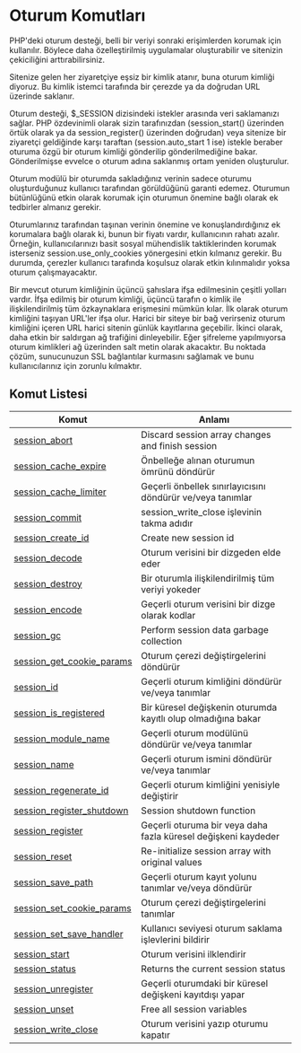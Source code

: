 # Oturum Komutları

PHP'deki oturum desteği, belli bir veriyi sonraki erişimlerden korumak için kullanılır. Böylece daha özelleştirilmiş uygulamalar oluşturabilir ve sitenizin çekiciliğini arttırabilirsiniz.

Sitenize gelen her ziyaretçiye eşsiz bir kimlik atanır, buna oturum kimliği diyoruz. Bu kimlik istemci tarafında bir çerezde ya da doğrudan URL üzerinde saklanır.

Oturum desteği, $_SESSION dizisindeki istekler arasında veri saklamanızı sağlar. PHP özdevinimli olarak sizin tarafınızdan (session_start() üzerinden örtük olarak ya da session_register() üzerinden doğrudan) veya sitenize bir ziyaretçi geldiğinde karşı taraftan (session.auto_start 1 ise) istekle beraber oturuma özgü bir oturum kimliği gönderilip gönderilmediğine bakar. Gönderilmişse evvelce o oturum adına saklanmış ortam yeniden oluşturulur.

Oturum modülü bir oturumda sakladığınız verinin sadece oturumu oluşturduğunuz kullanıcı tarafından görüldüğünü garanti edemez. Oturumun bütünlüğünü etkin olarak korumak için oturumun önemine bağlı olarak ek tedbirler almanız gerekir.

Oturumlarınız tarafından taşınan verinin önemine ve konuşlandırdığınız ek korumalara bağlı olarak ki, bunun bir fiyatı vardır, kullanıcının rahatı azalır. Örneğin, kullanıcılarınızı basit sosyal mühendislik taktiklerinden korumak isterseniz session.use_only_cookies yönergesini etkin kılmanız gerekir. Bu durumda, çerezler kullanıcı tarafında koşulsuz olarak etkin kılınmalıdır yoksa oturum çalışmayacaktır.

Bir mevcut oturum kimliğinin üçüncü şahıslara ifşa edilmesinin çeşitli yolları vardır. İfşa edilmiş bir oturum kimliği, üçüncü tarafın o kimlik ile ilişkilendirilmiş tüm özkaynaklara erişmesini mümkün kılar. İlk olarak oturum kimliğini taşıyan URL'ler ifşa olur. Harici bir siteye bir bağ verirseniz oturum kimliğini içeren URL harici sitenin günlük kayıtlarına geçebilir. İkinci olarak, daha etkin bir saldırgan ağ trafiğini dinleyebilir. Eğer şifreleme yapılmıyorsa oturum kimlikleri ağ üzerinden salt metin olarak akacaktır. Bu noktada çözüm, sunucunuzun SSL bağlantılar kurmasını sağlamak ve bunu kullanıcılarınız için zorunlu kılmaktır.

## Komut Listesi
Komut |Anlamı|
------------|-------------|
[session_abort](http://www.php.net/session_abort)|Discard session array changes and finish session
[session_cache_expire](http://www.php.net/session_cache_expire)|Önbelleğe alınan oturumun ömrünü döndürür
[session_cache_limiter](http://www.php.net/session_cache_limiter)|Geçerli önbellek sınırlayıcısını döndürür ve/veya tanımlar
[session_commit](http://www.php.net/session_commit)|session_write_close işlevinin takma adıdır
[session_create_id](http://www.php.net/session_create_id)|Create new session id
[session_decode](http://www.php.net/session_decode)|Oturum verisini bir dizgeden elde eder
[session_destroy](http://www.php.net/session_destroy)|Bir oturumla ilişkilendirilmiş tüm veriyi yokeder
[session_encode](http://www.php.net/session_encode)|Geçerli oturum verisini bir dizge olarak kodlar
[session_gc](http://www.php.net/session_gc)|Perform session data garbage collection
[session_get_cookie_params](http://www.php.net/session_get_cookie_params)|Oturum çerezi değiştirgelerini döndürür
[session_id](http://www.php.net/session_id)|Geçerli oturum kimliğini döndürür ve/veya tanımlar
[session_is_registered](http://www.php.net/session_is_registered)|Bir küresel değişkenin oturumda kayıtlı olup olmadığına bakar
[session_module_name](http://www.php.net/session_module_name)|Geçerli oturum modülünü döndürür ve/veya tanımlar
[session_name](http://www.php.net/session_name)|Geçerli oturum ismini döndürür ve/veya tanımlar
[session_regenerate_id](http://www.php.net/session_regenerate_id)|Geçerli oturum kimliğini yenisiyle değiştirir
[session_register_shutdown](http://www.php.net/session_register_shutdown)|Session shutdown function
[session_register](http://www.php.net/session_register)|Geçerli oturuma bir veya daha fazla küresel değişkeni kaydeder
[session_reset](http://www.php.net/session_reset)|Re-initialize session array with original values
[session_save_path](http://www.php.net/session_save_path)|Geçerli oturum kayıt yolunu tanımlar ve/veya döndürür
[session_set_cookie_params](http://www.php.net/session_set_cookie_params)|Oturum çerezi değiştirgelerini tanımlar
[session_set_save_handler](http://www.php.net/session_set_save_handler)|Kullanıcı seviyesi oturum saklama işlevlerini bildirir
[session_start](http://www.php.net/session_start)|Oturum verisini ilklendirir
[session_status](http://www.php.net/session_status)|Returns the current session status
[session_unregister](http://www.php.net/session_unregister)|Geçerli oturumdaki bir küresel değişkeni kayıtdışı yapar
[session_unset](http://www.php.net/session_unset)|Free all session variables
[session_write_close](http://www.php.net/session_write_close)|Oturum verisini yazıp oturumu kapatır
